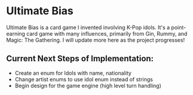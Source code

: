# Ultimate Bias


Ultimate Bias is a card game I invented involving K-Pop idols. It's a point-earning card game with many influences, primarily from Gin, Rummy, and Magic: The Gathering. I will update more here as the project progresses!

## Current Next Steps of Implementation:
- Create an enum for Idols with name, nationality
- Change artist enums to use idol enum instead of strings
- Begin design for the game engine (high level turn handling)
